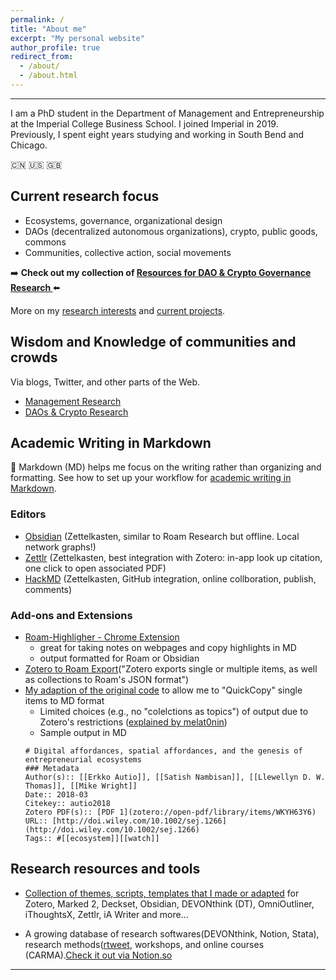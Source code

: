 ```yaml
---
permalink: /
title: "About me"
excerpt: "My personal website"
author_profile: true
redirect_from:
  - /about/
  - /about.html
---
```


-----
I am a PhD student in the Department of Management and Entrepreneurship at the Imperial College Business School. I joined Imperial in 2019. Previously, I spent eight years studying and working in South Bend and Chicago. 

:cn: :us: :gb: 

## Current research focus

  * Ecosystems, governance, organizational design  
  * DAOs (decentralized autonomous organizations), crypto, public goods, commons
  * Communities, collective action, social movements  

:arrow_right: **Check out my collection of [Resources for DAO & Crypto Governance Research
](https://linxule.com/posts/2020/06/resources-for-dao-research/)** :arrow_left:

More on my [research interests](/posts/2020/05/so-what-are-you-studying/) and [current projects](/portfolio/).

## Wisdom and Knowledge of communities and crowds
Via blogs, Twitter, and other parts of the Web.

  * [Management Research](http://linxule.com/curation-mgmt/)
  * [DAOs & Crypto Research](http://linxule.com/curation-dao/)


## Academic Writing in Markdown
:pencil: Markdown (MD) helps me focus on the writing rather than organizing and formatting. See how to set up your workflow for [academic writing in Markdown](https://linxule.com/portfolio/portfolio-2/).

### Editors
* [Obsidian](https://obsidian.md/) (Zettelkasten, similar to Roam Research but offline. Local network graphs!)
* [Zettlr](https://www.zettlr.com/) (Zettelkasten, best integration with Zotero: in-app look up citation, one click to open associated PDF)
* [HackMD](hackmd.io) (Zettelkasten, GitHub integration, online collboration, publish, comments)

### Add-ons and Extensions
* [Roam-Highligher - Chrome Extension](https://github.com/GitMurf/roam-highlighter#how-to-use-the-highlighter)
    * great for taking notes on webpages and copy highlights in MD
    * output formatted for Roam or Obsidian
* [Zotero to Roam Export](https://github.com/melat0nin/zotero-roam-export)("Zotero exports single or multiple items, as well as collections to Roam's JSON format")
* [My adaption of the original code](Zotero/Roam-QuickCopy2MD.js) to allow me to "QuickCopy" single items to MD format
    * Limited choices (e.g., no "colelctions as topics") of output due to Zotero's restrictions ([explained by melat0nin](https://github.com/melat0nin/zotero-roam-export/issues/17#issuecomment-660646353))
    * Sample output in MD
    ```
    # Digital affordances, spatial affordances, and the genesis of entrepreneurial ecosystems
    ### Metadata
    Author(s):: [[Erkko Autio]], [[Satish Nambisan]], [[Llewellyn D. W. Thomas]], [[Mike Wright]]
    Date:: 2018-03
    Citekey:: autio2018
    Zotero PDF(s):: [PDF 1](zotero://open-pdf/library/items/WKYH63Y6)
    URL:: [http://doi.wiley.com/10.1002/sej.1266](http://doi.wiley.com/10.1002/sej.1266)
    Tags:: #[[ecosystem]][[watch]]
## Research resources and tools
* [Collection of themes, scripts, templates that I made or adapted](https://github.com/linxule/themes) for Zotero, Marked 2, Deckset, Obsidian, DEVONthink (DT), OmniOutliner, iThoughtsX, Zettlr, iA Writer and more...


* A growing database of research softwares(DEVONthink, Notion, Stata), research methods([rtweet](https://rtweet.info/), workshops, and online courses (CARMA).<a href="https://www.notion.so/linxule/Learning-Resources-and-tools-7ada6088f41745a8989ff86259884c7c" class="btn btn--primary" target="_blank">Check it out via Notion.so</a>

------

